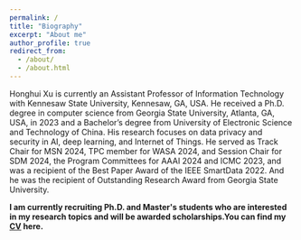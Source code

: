 ```yaml
---
permalink: /
title: "Biography"
excerpt: "About me"
author_profile: true
redirect_from:
  - /about/
  - /about.html
---
```


Honghui Xu is currently an Assistant Professor of Information Technology with Kennesaw State University, Kennesaw, GA, USA. He received a Ph.D. degree in computer science from Georgia State University, Atlanta, GA, USA, in 2023 and a Bachelor’s degree from University of Electronic Science and Technology of China. His research focuses on data privacy and security in AI, deep learning, and Internet of Things. He served as Track Chair for MSN 2024, TPC member for WASA 2024, and Session Chair for SDM 2024, the Program Committees for AAAI 2024 and ICMC 2023, and was a recipient of the Best Paper Award of the IEEE SmartData 2022. And he was the recipient of Outstanding Research Award from Georgia State University.

**I am currently recruiting Ph.D. and Master's students who are interested in my research topics and will be awarded scholarships.You can find my [CV](../assets/Honghui_Xu_CV.pdf) here.**
